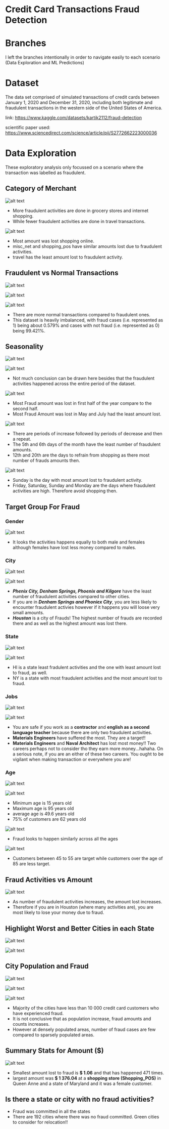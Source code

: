 # Credit Card Transactions Fraud Detection

# Branches

I left the branches intentionally in order to navigate easily to each scenario (Data Exploration and ML Predictions)

# Dataset

The data set comprised of simulated transactions of credit cards between January 1, 2020 and December 31, 2020, including both legitimate and fraudulent transactions in the western side of the United States of America.

link: https://www.kaggle.com/datasets/kartik2112/fraud-detection

scientific paper used: https://www.sciencedirect.com/science/article/pii/S2772662223000036

# Data Exploration

These exploratory analysis only focussed on a scenario where the transaction was labelled as fraudulent.

## Category of Merchant

![alt text](/eda_images/image-1.png)

* More fraudulent activities are done in grocery stores and internet shopping.
* While fewer fraudulent activities are done in travel transactions.

![alt text](/eda_images/edimage.png)

* Most amount was lost shopping online.
* misc_net and shopping_pos have similar amounts lost due to fraudulent activities.
* travel has the least amount lost to fraudulent activity.

## Fraudulent vs Normal Transactions

![alt text](/eda_images/image-2.png)

![alt text](/eda_images/image-3.png)

![alt text](/eda_images/image-4.png)

* There are more normal transactions compared to fraudulent ones.
* This dataset is heavily imbalanced, with fraud cases (i.e. represented as 1) being about 0.579% and cases with not fraud (i.e. represented as 0) being 99.421%.

## Seasonality

![alt text](/eda_images/image-5.png)

![alt text](/eda_images/image-6.png)

* Not much conclusion can be drawn here besides that the fraudulent activities happened across the entire period of the dataset.

![alt text](/eda_images/image-7.png)

* Most Fraud amount was lost in first half of the year compare to the second half.
* Most Fraud Amount was lost in May and July had the least amount lost.

![alt text](/eda_images/image-8.png)

* There are periods of increase followed by periods of decrease and then a repeat.
* The 5th and 6th days of the month have the least number of fraudulent amounts.
* 12th and 20th are the days to refrain from shopping as there most number of frauds amounts then.

![alt text](/eda_images/image-9.png)

* Sunday is the day with most amount lost to fraudulent activity.
* Friday, Saturday, Sunday and Monday are the days where fraudulent activities are high. Therefore avoid shopping then.

## Target Group For Fraud

### Gender

![alt text](/eda_images/image-10.png)

* It looks the activities happens equally to both male and females although females have lost less money compared to males.

### City

![alt text](/eda_images/image-11.png)

![alt text](/eda_images/image-12.png)

* ***Phenix City, Denham Springs, Phoenix and Kilgore*** have the least number of fraudulent activities compared to other cities.
* If you are in ***Denham Springs and Phoniex City***, you are less likely to encounter fraudulent activies however if it happens you will loose very small amounts.
* ***Houston*** is a city of Frauds! The highest number of frauds are recorded there and as well as the highest amount was lost there.

### State

![alt text](/eda_images/image-14.png)

![alt text](/eda_images/image-15.png)

* HI is a state least fradulent activities and the one with least amount lost to fraud, as well.
* NY is a state with most fraudulent activities and the most amount lost to fraud.

### Jobs

![alt text](/eda_images/image-22.png)

![alt text](/eda_images/image-23.png)

* You are safe if you work as a **contractor** and **english as a second language teacher** because there are only two fraudulent activities.
* **Materials Engineers** have suffered the most. They are a target!!
* **Materials Engineers** and **Naval Architect** has lost most money!! Two careers perhaps not to consider tho they earn more money...hahaha. On a serious note, if you are an either of these two careers. You ought to be vigilant when making transaction or everywhere you are!

### Age

![alt text](/eda_images/image-24.png)

![alt text](/eda_images/image-25.png)

* Minimum age is 15 years old
* Maximum age is 95 years old
* average age is 49.6 years old
* 75% of customers are 62 years old

![alt text](/eda_images/image-26.png)

* Fraud looks to happen similarly across all the ages

![alt text](/eda_images/image-27.png)

* Customers between 45 to 55 are target while customers over the age of 85 are less target.

## Fraud Activities vs Amount 

![alt text](/eda_images/image-13.png)

* As number of fraudulent activities increases, the amount lost increases.
* Therefore if you are in Houston (where many activities are), you are most likely to lose your money due to fraud.

## Highlight Worst and Better Cities in each State

![alt text](/eda_images/image-16.png)

![alt text](/eda_images/image-17.png)

## City Population and Fraud

![alt text](/eda_images/image-18.png)

![alt text](/eda_images/image-19.png)

![alt text](/eda_images/image-20.png)

* Majority of the cities have less than 10 000 credit card customers who have experienced fraud.
* It is not conclusive that as population increase, fraud amounts and counts increases.
* However at densely populated areas, number of fraud cases are few compared to sparsely populated areas.

## Summary Stats for Amount ($)

![alt text](/eda_images/image-21.png)

* Smallest amount lost to fraud is **$ 1.06** and that has happened 471 times.
* largest amount was **$ 1 376.04** at a **shopping store (Shopping_POS)** in Queen Anne and a state of Maryland and it was a female customer.

## Is there a state or city with no fraud activities?

* Fraud was committed in all the states
* There are 192 cities where there was no fraud committed. Green cities to consider for relocation!!